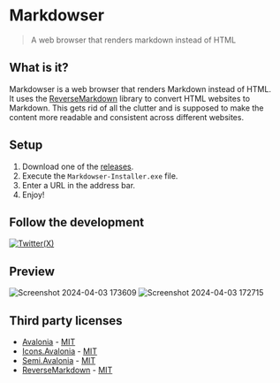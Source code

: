 # Markdowser
> A web browser that renders markdown instead of HTML

## What is it?

Markdowser is a web browser that renders Markdown instead of HTML.\
It uses the [ReverseMarkdown](https://github.com/mysticmind/reversemarkdown-net) library to convert HTML websites to Markdown. This gets rid of all the clutter and is supposed to make the content more readable and consistent across different websites.

## Setup

1. Download one of the [releases](https://github.com/Stone-Red-Code/Markdowser/releases).
1. Execute the `Markdowser-Installer.exe` file.
1. Enter a URL in the address bar.
1. Enjoy!

## Follow the development

[![Twitter(X)](http://img.shields.io/badge/Twitter-black.svg?&logo=x&style=for-the-badge&logoColor=white)](https://twitter.com/search?q=%23Markdowser%20%40StoneRedCode&f=live)

## Preview

![Screenshot 2024-04-03 173609](https://github.com/Stone-Red-Code/Markdowser/assets/56473591/e7a1b9f2-a416-448b-9e54-a91e5794ffb3)
![Screenshot 2024-04-03 172715](https://github.com/Stone-Red-Code/Markdowser/assets/56473591/e96c2f48-b5fc-4f76-b7d1-10aa07f3cfeb)

## Third party licenses

- [Avalonia](https://github.com/AvaloniaUI/Avalonia) - [MIT](https://github.com/AvaloniaUI/Avalonia/blob/master/licence.md)
- [Icons.Avalonia](https://github.com/Projektanker/Icons.Avalonia) - [MIT](https://github.com/Projektanker/Icons.Avalonia/blob/main/LICENSE)
- [Semi.Avalonia](https://github.com/irihitech/Semi.Avalonia) - [MIT](https://github.com/irihitech/Semi.Avalonia/blob/main/LICENSE)
- [ReverseMarkdown](https://github.com/mysticmind/reversemarkdown-net) - [MIT](https://github.com/mysticmind/reversemarkdown-net/blob/master/LICENSE)
